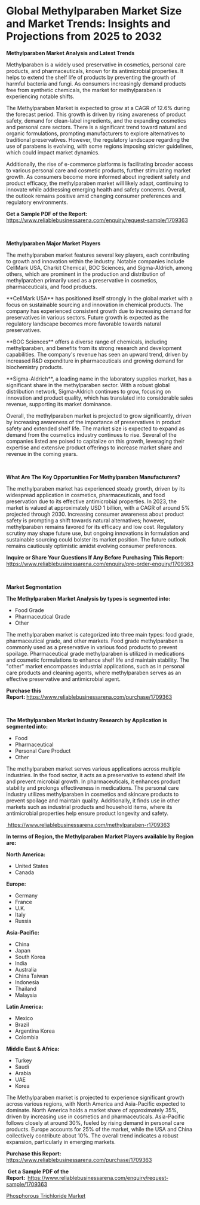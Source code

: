 <p><h1>Global Methylparaben Market Size and Market Trends: Insights and Projections from 2025 to 2032</h1></p><p><strong>Methylparaben Market Analysis and Latest Trends</strong></p>
<p><p>Methylparaben is a widely used preservative in cosmetics, personal care products, and pharmaceuticals, known for its antimicrobial properties. It helps to extend the shelf life of products by preventing the growth of harmful bacteria and fungi. As consumers increasingly demand products free from synthetic chemicals, the market for methylparaben is experiencing notable shifts.</p><p>The Methylparaben Market is expected to grow at a CAGR of 12.6% during the forecast period. This growth is driven by rising awareness of product safety, demand for clean-label ingredients, and the expanding cosmetics and personal care sectors. There is a significant trend toward natural and organic formulations, prompting manufacturers to explore alternatives to traditional preservatives. However, the regulatory landscape regarding the use of parabens is evolving, with some regions imposing stricter guidelines, which could impact market dynamics.</p><p>Additionally, the rise of e-commerce platforms is facilitating broader access to various personal care and cosmetic products, further stimulating market growth. As consumers become more informed about ingredient safety and product efficacy, the methylparaben market will likely adapt, continuing to innovate while addressing emerging health and safety concerns. Overall, the outlook remains positive amid changing consumer preferences and regulatory environments.</p></p>
<p><strong>Get a Sample PDF of the Report:&nbsp;</strong> <a href="https://www.reliablebusinessarena.com/enquiry/request-sample/1709363?utm_campaign=3021&utm_medium=2&utm_source=Github&utm_content=ia&utm_term=02042025&utm_id=methylparaben">https://www.reliablebusinessarena.com/enquiry/request-sample/1709363</a></p>
<p>&nbsp;</p>
<p><strong>Methylparaben Major Market Players</strong></p>
<p><p>The methylparaben market features several key players, each contributing to growth and innovation within the industry. Notable companies include CellMark USA, Charkit Chemical, BOC Sciences, and Sigma-Aldrich, among others, which are prominent in the production and distribution of methylparaben primarily used as a preservative in cosmetics, pharmaceuticals, and food products.</p><p>**CellMark USA** has positioned itself strongly in the global market with a focus on sustainable sourcing and innovation in chemical products. The company has experienced consistent growth due to increasing demand for preservatives in various sectors. Future growth is expected as the regulatory landscape becomes more favorable towards natural preservatives.</p><p>**BOC Sciences** offers a diverse range of chemicals, including methylparaben, and benefits from its strong research and development capabilities. The company's revenue has seen an upward trend, driven by increased R&D expenditure in pharmaceuticals and growing demand for biochemistry products.</p><p>**Sigma-Aldrich**, a leading name in the laboratory supplies market, has a significant share in the methylparaben sector. With a robust global distribution network, Sigma-Aldrich continues to grow, focusing on innovation and product quality, which has translated into considerable sales revenue, supporting its market dominance.</p><p>Overall, the methylparaben market is projected to grow significantly, driven by increasing awareness of the importance of preservatives in product safety and extended shelf life. The market size is expected to expand as demand from the cosmetics industry continues to rise. Several of the companies listed are poised to capitalize on this growth, leveraging their expertise and extensive product offerings to increase market share and revenue in the coming years.</p></p>
<p>&nbsp;</p>
<p><strong>What Are The Key Opportunities For Methylparaben Manufacturers?</strong></p>
<p><p>The methylparaben market has experienced steady growth, driven by its widespread application in cosmetics, pharmaceuticals, and food preservation due to its effective antimicrobial properties. In 2023, the market is valued at approximately USD 1 billion, with a CAGR of around 5% projected through 2030. Increasing consumer awareness about product safety is prompting a shift towards natural alternatives; however, methylparaben remains favored for its efficacy and low cost. Regulatory scrutiny may shape future use, but ongoing innovations in formulation and sustainable sourcing could bolster its market position. The future outlook remains cautiously optimistic amidst evolving consumer preferences.</p></p>
<p><strong>Inquire or Share Your Questions If Any Before Purchasing This Report:</strong> <a href="https://www.reliablebusinessarena.com/enquiry/pre-order-enquiry/1709363?utm_campaign=3021&utm_medium=2&utm_source=Github&utm_content=ia&utm_term=02042025&utm_id=methylparaben">https://www.reliablebusinessarena.com/enquiry/pre-order-enquiry/1709363</a></p>
<p>&nbsp;</p>
<p><strong>Market Segmentation</strong></p>
<p><strong>The Methylparaben Market Analysis by types is segmented into:</strong></p>
<p><ul><li>Food Grade</li><li>Pharmaceutical Grade</li><li>Other</li></ul></p>
<p><p>The methylparaben market is categorized into three main types: food grade, pharmaceutical grade, and other markets. Food grade methylparaben is commonly used as a preservative in various food products to prevent spoilage. Pharmaceutical grade methylparaben is utilized in medications and cosmetic formulations to enhance shelf life and maintain stability. The "other" market encompasses industrial applications, such as in personal care products and cleaning agents, where methylparaben serves as an effective preservative and antimicrobial agent.</p></p>
<p><strong>Purchase this Report:&nbsp;</strong><a href="https://www.reliablebusinessarena.com/purchase/1709363?utm_campaign=3021&utm_medium=2&utm_source=Github&utm_content=ia&utm_term=02042025&utm_id=methylparaben">https://www.reliablebusinessarena.com/purchase/1709363</a></p>
<p>&nbsp;</p>
<p><strong>The Methylparaben Market Industry Research by Application is segmented into:</strong></p>
<p><ul><li>Food</li><li>Pharmaceutical</li><li>Personal Care Product</li><li>Other</li></ul></p>
<p><p>The methylparaben market serves various applications across multiple industries. In the food sector, it acts as a preservative to extend shelf life and prevent microbial growth. In pharmaceuticals, it enhances product stability and prolongs effectiveness in medications. The personal care industry utilizes methylparaben in cosmetics and skincare products to prevent spoilage and maintain quality. Additionally, it finds use in other markets such as industrial products and household items, where its antimicrobial properties help ensure product longevity and safety.</p></p>
<p><a href="https://www.reliablebusinessarena.com/methylparaben-r1709363?utm_campaign=3021&utm_medium=2&utm_source=Github&utm_content=ia&utm_term=02042025&utm_id=methylparaben">&nbsp;https://www.reliablebusinessarena.com/methylparaben-r1709363</a></p>
<p><strong>In terms of Region, the Methylparaben Market Players available by Region are:</strong></p>
<p>
    <p> <strong> North America: </strong>
        <ul>
            <li>United States</li>
            <li>Canada</li>
        </ul>
        </p> 
    <p> <strong> Europe: </strong>
        <ul>
            <li>Germany</li>
            <li>France</li>
            <li>U.K.</li>
            <li>Italy</li>
            <li>Russia</li>
        </ul>
        </p> 
    <p> <strong> Asia-Pacific: </strong>
        <ul>
            <li>China</li>
            <li>Japan</li>
            <li>South Korea</li>
            <li>India</li>
            <li>Australia</li>
            <li>China Taiwan</li>
            <li>Indonesia</li>
            <li>Thailand</li>
            <li>Malaysia</li>
        </ul>
        </p> 
    <p> <strong> Latin America: </strong>
        <ul>
            <li>Mexico</li>
            <li>Brazil</li>
            <li>Argentina Korea</li>
            <li>Colombia</li>
        </ul>
        </p> 
    <p> <strong> Middle East & Africa: </strong>
        <ul>
            <li>Turkey</li>
            <li>Saudi</li>
            <li>Arabia</li>
            <li>UAE</li>
            <li>Korea</li>
        </ul>
    </p>
    </p>
<p><p>The Methylparaben market is projected to experience significant growth across various regions, with North America and Asia-Pacific expected to dominate. North America holds a market share of approximately 35%, driven by increasing use in cosmetics and pharmaceuticals. Asia-Pacific follows closely at around 30%, fueled by rising demand in personal care products. Europe accounts for 25% of the market, while the USA and China collectively contribute about 10%. The overall trend indicates a robust expansion, particularly in emerging markets.</p></p>
<p><strong>Purchase this Report: </strong><a href="https://www.reliablebusinessarena.com/purchase/1709363?utm_campaign=3021&utm_medium=2&utm_source=Github&utm_content=ia&utm_term=02042025&utm_id=methylparaben">https://www.reliablebusinessarena.com/purchase/1709363</a></p>
<p>&nbsp;<strong>Get a Sample PDF of the Report:&nbsp;&nbsp;</strong><a href="https://www.reliablebusinessarena.com/enquiry/request-sample/1709363?utm_campaign=3021&utm_medium=2&utm_source=Github&utm_content=ia&utm_term=02042025&utm_id=methylparaben">https://www.reliablebusinessarena.com/enquiry/request-sample/1709363</a></p>
<p><strong></strong></p>
<p><p><a href="https://github.com/kaqiewan/Market-Research-Report-List-1/blob/main/phosphorous-trichloride-market.md?utm_campaign=3021&utm_medium=2&utm_source=Github&utm_content=ia&utm_term=02042025&utm_id=methylparaben">Phosphorous Trichloride Market</a></p></p>